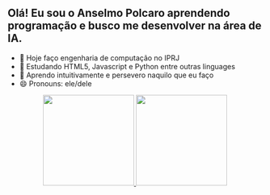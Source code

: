 ## Olá! Eu sou o Anselmo Polcaro aprendendo programação e busco me desenvolver na área de IA.
- 🔭 Hoje faço engenharia de computação no IPRJ
- 🌱 Estudando HTML5, Javascript e Python entre outras linguages
- 💬 Aprendo intuitivamente e persevero naquilo que eu faço
- 😄 Pronouns: ele/dele
<div align="center">
  <a href="https://github.com/polcaronet">
  <img height="180em" src="https://github-readme-stats.vercel.app/api?username=polcaronet&show_icons=true&theme=dracula&include_all_commits=true&count_private=true"/>
  <img height="180em" src="https://github-readme-stats.vercel.app/api/top-langs/?username=polcaronet&layout=compact&langs_count=7&theme=dracula"/>
</div>

